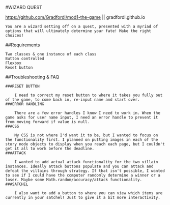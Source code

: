 #WIZARD QUEST

https://github.com/Gradfordl/mod1-the-game || gradfordl.github.io

    You are a wizard setting off on a quest, presented with a myriad of options that will ultimately determine your fate! Make the right choices! 

##Requirements

    Two classes & one instance of each class
    Button controlled
    Flexbox
    Reset button
    
##Troubleshooting & FAQ 

    ###RESET BUTTON 
    
        I need to correct my reset button to where it takes you fully out of the game, to come back in, re-input name and start over. 
    ###ERROR HANDLING

        There are a few error handles I know I need to work in. When the game asks for user name input, I need an error handle to prevent it from moving forward if value is null. 
    ###CSS

        My CSS is not where I'd want it to be, but I wanted to focus on the functionality first. I planned on putting images in each of the story node objects to display when you reach each page, but I couldn't get it all to work before the deadline. 
    ###ATTACK

        I wanted to add actual attack functionality for the two villain instances. Ideally attack buttons populate and you can attack and defeat the villains through strategy. If that isn't possible, I wanted to see if I could have the computer randomly determine a winner or a loser. Maybe some Math.random/accuracy/attack functionality. 
    ###SATCHEL 

        I also want to add a button to where you can view which items are currently in your satchel! Just to give it a bit more interactivity. 